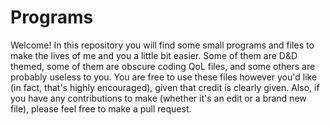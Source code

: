 # Programs
Welcome! In this repository you will find some small programs and files to make the lives of me and you a little bit easier. Some of them are D&D themed, some of them are obscure coding QoL files, and some others are probably useless to you.
You are free to use these files however you'd like (in fact, that's highly encouraged), given that credit is clearly given.
Also, if you have any contributions to make (whether it's an edit or a brand new file), please feel free to make a pull request.
